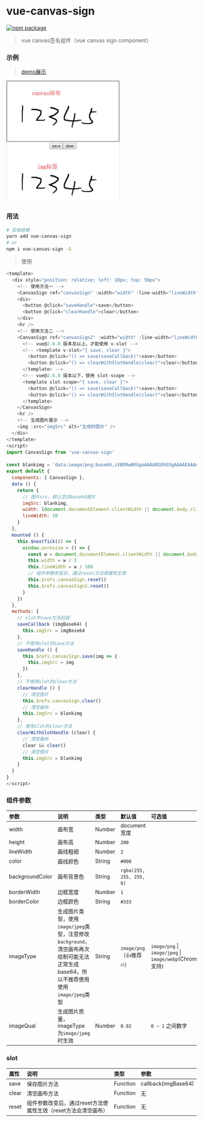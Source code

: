 # vue-canvas-sign
[![npm package](https://img.shields.io/npm/v/vue-canvas-sign.svg)](https://www.npmjs.com/package/vue-canvas-sign)
> vue canvas签名组件（vue canvas sign component）  
### 示例
> [demo展示](https://jekorx.github.io/vue-canvas-sign)

![vue-canvas-sign](screenshot/pic0.jpg)

### 用法
```bash
# 安装依赖
yarn add vue-canvas-sign
# or
npm i vue-canvas-sign -S
```
> 使用
```javascript
<template>
  <div style="position: relative; left: 10px; top: 50px">
    <!-- 使用方法一 -->
    <CanvasSign ref="canvasSign" :width="width" :line-width="lineWidth" imageType="image/jpeg" :image-qual="0.01" background-color="#EEE" />
    <div>
      <button @click="saveHandle">save</button>
      <button @click="clearHandle">clear</button>
    </div>
    <hr />
    <!-- 使用方法二 -->
    <CanvasSign ref="canvasSign2" :width="width" :line-width="lineWidth">
      <!-- vue@2.6.0 版本及以上，才能使用 v-slot -->
      <!-- <template v-slot="{ save, clear }">
        <button @click="() => save(saveCallback)">save</button>
        <button @click="() => clearWithSlotHandle(clear)">clear</button>
      </template> -->
      <!-- vue@2.6.0 版本以下，使用 slot-scope -->
      <template slot-scope="{ save, clear }">
        <button @click="() => save(saveCallback)">save</button>
        <button @click="() => clearWithSlotHandle(clear)">clear</button>
      </template>
    </CanvasSign>
    <hr />
    <!-- 生成图片展示 -->
    <img :src="imgSrc" alt="生成的图片" />
  </div>
</template>
<script>
import CanvasSign from 'vue-canvas-sign'

const blankimg = 'data:image/png;base64,iVBORw0KGgoAAAANSUhEUgAAAAEAAAABCAYAAAAfFcSJAAAAC0lEQVQYV2NgAAIAAAUAAarVyFEAAAAASUVORK5CYII='
export default {
  components: { CanvasSign },
  data () {
    return {
      // 图片src，默认空白base64图片
      imgSrc: blankimg,
      width: (document.documentElement.clientWidth || document.body.clientWidth) / 2,
      lineWidth: 10
    }
  },
  mounted () {
    this.$nextTick(() => {
      window.onresize = () => {
        const w = document.documentElement.clientWidth || document.body.clientWidth
        this.width = w / 2
        this.lineWidth = w / 100
        // 组件参数改变后，通过reset方法使属性生效
        this.$refs.canvasSign.reset()
        this.$refs.canvasSign2.reset()
      }
    })
  },
  methods: {
    // slot中save方法回调
    saveCallback (imgBase64) {
      this.imgSrc = imgBase64
    },
    // 不使用slot的save方法
    saveHandle () {
      this.$refs.canvasSign.save(img => {
        this.imgSrc = img
      })
    },
    // 不使用slot的clear方法
    clearHandle () {
      // 清空图片
      this.$refs.canvasSign.clear()
      // 清空画布
      this.imgSrc = blankimg
    },
    // 使用slot的clear方法
    clearWithSlotHandle (clear) {
      // 清空画布
      clear && clear()
      // 清空图片
      this.imgSrc = blankimg
    }
  }
}
</script>
```
### 组件参数
| 参数          | 说明       | 类型    |  默认值 |  可选值 |
| :------------ | :--------  | :------ | :----- | :----- |
| width         | 画布宽     | Number  | document宽度 | |
| height        | 画布高     | Number  | ```200``` | |
| lineWidth     | 画线粗细   | Number  | ```2``` | |
| color         | 画线颜色   | String  | ```#000``` | |
| backgroundColor | 画布背景色 | String  | ```rgba(255, 255, 255, 0)``` | |
| borderWidth   | 边框宽度   | Number  | ```1``` | |
| borderColor   | 边框颜色   | String  | ```#333``` | |
| imageType     | 生成图片类型，使用```image/jpeg```类型，注意修改```background```，清空画布再次绘制可能无法正常生成base64，所以不推荐使用使用```image/jpeg```类型 | String  | ```image/png```（👍推荐🔥） | ```image/png``` &#124; ```image/jpeg``` &#124; ```image/webp```(Chrome支持) |
| imageQual     | 生成图片质量，imageType为```image/jpeg```时生效 | Number  | ```0.92``` | ```0 ~ 1``` 之间数字 |
### slot
| 属性   | 说明        | 类型      |  参数 |
| :----- | :---------- | :------- | :----- |
| save   | 保存图片方法 | Function | callback(imgBase64) |
| clear  | 清空画布方法 | Function | 无 |
| reset  | 组件参数改变后，通过reset方法使属性生效（reset方法会清空画布） | Function | 无 |
